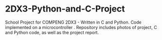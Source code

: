 # 2DX3-Python-and-C-Project
School Project for COMPENG 2DX3 - Written in C and Python. Code implemented on a microcontroller . 
Repository includes photos of project, C and Python code, as well as the project report. 
